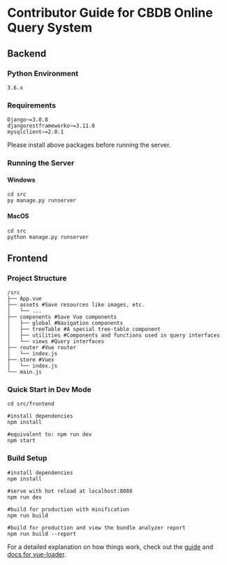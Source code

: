 # Contributor Guide for CBDB Online Query System
## Backend
### Python Environment
`3.6.x`

### Requirements
`Django~=3.0.8`  
`djangorestframeworko~=3.11.0`  
`mysqlclient~=2.0.1`  

Please install above packages before running the server.  

### Running the Server
#### Windows 
``` 
cd src
py manage.py runserver
```
#### MacOS  
``` 
cd src
python manage.py runserver
```

## Frontend
### Project Structure  

```
/src
├── App.vue
├── assets #Save resources like images, etc. 
│   └── ... 
├── components #Save Vue components
│   ├── global #Navigation components
│   ├── treeTable #A special tree-table component
│   ├── utilities #Components and functions used in query interfaces
│   └── views #Query interfaces
├── router #Vue router
│   └── index.js 
├── store #Vuex
│   └── index.js 
└── main.js

```

### Quick Start in Dev Mode
``` 
cd src/frontend

#install dependencies
npm install

#equivalent to: npm run dev
npm start

```

### Build Setup

``` 
#install dependencies
npm install

#serve with hot reload at localhost:8080
npm run dev

#build for production with minification
npm run build

#build for production and view the bundle analyzer report
npm run build --report
```

For a detailed explanation on how things work, check out the [guide](http://vuejs-templates.github.io/webpack/) and [docs for vue-loader](http://vuejs.github.io/vue-loader).

